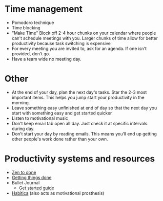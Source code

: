 
# Time management

- Pomodoro technique
- Time blocking
- "Make Time" Block off 2-4 hour chunks on your calendar where people can't schedule meetings with you. Larger chunks of time allow for better productivity because task switching is expensive
- For every meeting you are invited to, ask for an agenda. If one isn't provided, don't go.
- Have a team wide no meeting day.

# Other

- At the end of your day, plan the next day's tasks. Star the 2-3 most important items. This helps you jump start your productivity in the morning.
- Leave something easy unfinished at end of day so that the next day you start with something easy and get started quicker
- Listen to motivational music
- Don't keep email tab open all day. Just check it at specific intervals during day.
- Don't start your day by reading emails. This means you'll end up getting other people's work done rather than your own.

# Productivity systems and resources

- [Zen to done](https://zenhabits.net/zen-to-done-ztd-the-ultimate-simple-productivity-system/)
- [Getting things done](http://gettingthingsdone.com/)
- Bullet Journal
  - [Get started guide](https://www.bustle.com/articles/168471-how-to-make-a-bullet-journal-a-step-by-step-guide)
- [Habitica](https://habitica.com/) (also acts as motivational prosthesis)
